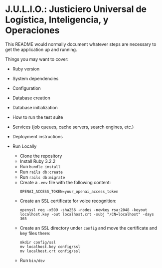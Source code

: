 # J.U.L.I.O.: Justiciero Universal de Logística, Inteligencia, y Operaciones

This README would normally document whatever steps are necessary to get the
application up and running.

Things you may want to cover:

* Ruby version

* System dependencies

* Configuration

* Database creation

* Database initialization

* How to run the test suite

* Services (job queues, cache servers, search engines, etc.)

* Deployment instructions

* Run Locally
    - Clone the repository
    - Install Ruby 3.2.2
    - Run `bundle install`
    - Run `rails db:create`
    - Run `rails db:migrate`
    - Create a `.env` file with the following content:
        ```
        OPENAI_ACCESS_TOKEN=your_openai_access_token
        ```
    - Create an SSL certificate for voice recognition:
        ```
        openssl req -x509 -sha256 -nodes -newkey rsa:2048 -keyout localhost.key -out localhost.crt -subj "/CN=localhost" -days 365
        ```
    - Create an SSL directory under `config` and move the certificate and key files there:
        ```
        mkdir config/ssl
        mv localhost.key config/ssl
        mv localhost.crt config/ssl
        ```
    - Run `bin/dev`
